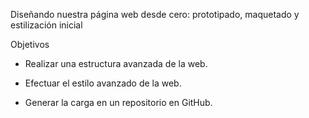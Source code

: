 Diseñando nuestra página web desde cero: prototipado, maquetado y estilización inicial

Objetivos

* Realizar una estructura avanzada de la web.

* Efectuar el estilo avanzado de la web.

* Generar la carga en un repositorio en GitHub.
